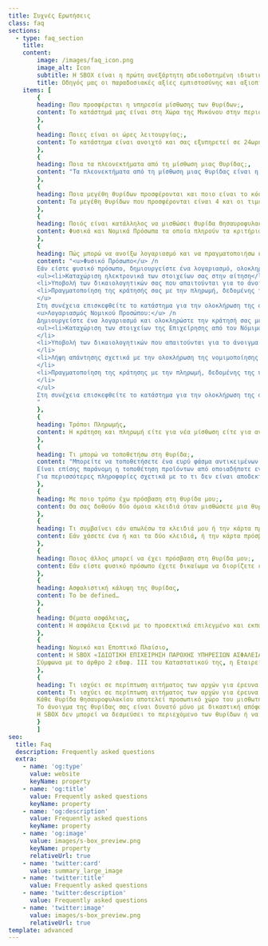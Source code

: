 ```yaml
---
title: Συχνές Ερωτήσεις
class: faq
sections:
  - type: faq_section
    title: 
    content:
        image: /images/faq_icon.png
        image_alt: Icon
        subtitle: Η SBOX είναι η πρώτη ανεξάρτητη αδειοδοτημένη ιδιωτική εταιρεία παροχής υπηρεσιών μίσθωσης Θυρίδων Θησαυροφυλακίου.
        title: Οδηγός μας οι παραδοσιακές αξίες εμπιστοσύνης και αξιοπιστίας.
    items: [
        {
        heading: Που προσφέρεται η υπηρεσία μίσθωσης των θυρίδων;,
        content: Το κατάστημά μας είναι στη Χώρα της Μυκόνου στην περιοχή Αργάσαινα. Είναι εύκολα προσβάσιμο και διαθέτει parking.
        },
        {
        heading: Ποιες είναι οι ώρες λειτουργίας;,
        content: Το κατάστημα είναι ανοιχτό και σας εξυπηρετεί σε 24ωρη βάση 7 ημέρες την εβδομάδα.
        },
        {
        heading: Ποια τα πλεονεκτήματα από τη μίσθωση μιας Θυρίδας;,
        content: "Τα πλεονεκτήματα από τη μίσθωση μιας θυρίδας είναι η δυνατότητα που σας προσφέρεται να φυλάσσετε σε ένα πλήρως ασφαλές μέρος και να έχετε αν πάσα στιγμή πρόσβαση σε όλα αυτά τα οποία έχουν αξία για εσάς: προσωπικά πολύτιμα αντικείμενα, πολύτιμα μέταλλα όπως χρυσός, έγγραφα, οικογενειακά κειμήλια, ακόμα και μετρητά."
        },
        {
        heading: Ποια μεγέθη θυρίδων προσφέρονται και ποιο είναι το κόστος;,
        content: Τα μεγέθη θυρίδων που προσφέρονται είναι 4 και οι τιμές αναλόγως της ζητούμενης μισθωτικής περιόδου περιγράφονται στον τιμοκατάλογο (Link) της Εταιρείας. Συμπληρωματικά καταβάλλεται ένα ποσό το οποίο αντιστοιχεί στην Εγγύηση και επιστρέφεται κατά τη λήξη της μίσθωσης. Το ποσό της Εγγύησης διασφαλίζει την ορθή τήρηση από τον μισθωτή των όρων που περιλαμβάνονται στους Γενικούς Όρους συναλλαγών (Link). 
        },
        {
        heading: Ποιός είναι κατάλληλος να μισθώσει Θυρίδα Θησαυροφυλακίου;,
        content: Φυσικά και Νομικά Πρόσωπα τα οποία πληρούν τα κριτήρια αποδοχής πελατών της SBOX, εφόσον  προσκομίσουν τα έγγραφα που απαιτούνται και αποδεχθούν τους Γενικούς Όρους Συναλλαγών (Link). 
        },
        {
        heading: Πώς μπορώ να ανοίξω λογαριασμό και να πραγματοποιήσω κράτηση;,
        content: "<u>Φυσικό Πρόσωπο</u> /n
        Εάν είστε φυσικό πρόσωπο, δημιουργείστε ένα λογαριασμό, ολοκληρώνοντας την κράτησή σας με 3 απλά βήματα.
        <ul><li>Καταχώριση ηλεκτρονικά των στοιχείων σας στην αίτηση</li>
        <li>Υποβολή των δικαιολογητικών σας που απαιτούνται για το άνοιγμα λογαριασμού Φ.Π. Τα δικαιολογητικά αυτά είναι: (Link)</li>
        <li>Πραγματοποίηση της κράτησής σας με την πληρωμή, δεδομένης της ύπαρξης διαθεσιμότητας.</li>
        </u>
        Στη συνέχεια επισκεφθείτε το κατάστημα για την ολοκλήρωση της σύμβασης και την παραλαβή των κλειδιών της θυρίδας σας και της κάρτας πρόσβασης./n
        <u>Λογαριασμός Νομικού Προσώπου:</u> /n
        Δημιουργείστε ένα λογαριασμό και ολοκληρώστε την κράτησή σας με απλά βήματα: /n
        <ul><li>Καταχώριση των στοιχείων της Επιχείρησης από τον Νόμιμο Εκπρόσωπό της στην αίτηση
        </li>
        <li>Υποβολή των δικαιολογητικών που απαιτούνται για το άνοιγμα λογαριασμού Ν.Π.
        </li>
        <li>Λήψη απάντησης σχετικά με την ολοκλήρωση της νομιμοποίησης της Επιχείρησης από την Εταιρείας μας και σχετικά με τα πρόσωπα που θα έχουν πρόσβαση στη θυρίδα για λογαριασμό του Ν.Π.
        </li>
        <li>Πραγματοποίηση της κράτησης με την πληρωμή, δεδομένης της ύπαρξης διαθεσιμότητας.
        </li>
        </ul>
        Στη συνέχεια επισκεφθείτε το κατάστημα για την ολοκλήρωση της σύμβασης και την παραλαβή των κλειδιών της θυρίδας και της κάρτας πρόσβασης.
        "
        },
        {
        heading: Τρόποι Πληρωμής,
        content: Η κράτηση και πληρωμή είτε για νέα μίσθωση είτε για ανανέωση μίσθωσης πραγματοποιούνται ηλεκτρονικά με χρήση μέσου πληρωμής στον ιστότοπο της Εταιρείας. Δεν γίνονται δεκτές πληρωμές σε μετρητά. Εάν διαθέτετε ήδη λογαριασμό, μπορείτε με είσοδο στο λογαριασμό σας και επιλογή τύπου θυρίδας και περιόδου μίσθωσης να  προχωρήσετε με μερικά κλικ στην ολοκλήρωση της συναλλαγής σας.
        },
        {
        heading: Τι μπορώ να τοποθετήσω στη θυρίδα;,
        content: "Μπορείτε να τοποθετήσετε ένα ευρύ φάσμα αντικειμένων. Δεν μπορείτε να τοποθετήσετε οτιδήποτε θεωρείται επικίνδυνο και παράνομο όπως όπλα, εκρηκτικά, χημικά, ναρκωτικά οποιουδήποτε είδους, εύφλεκτα αντικείμενα ή άλλα. /n
        Είναι επίσης παράνομη η τοποθέτηση προϊόντων από οποιαδήποτε εγκληματική πράξη ή οποιουδήποτε αντικειμένου ενδέχεται να χρησιμοποιηθεί για την ανάληψη εγκληματικής πράξης. /n
        Για περισσότερες πληροφορίες σχετικά με το τι δεν είναι αποδεκτό ως περιεχόμενο της θυρίδας, δείτε τους Γενικούς Όρους συναλλαγών (Link)."
        },
        {
        heading: Με ποιο τρόπο έχω πρόσβαση στη θυρίδα μου;,
        content: Θα σας δοθούν δύο όμοια κλειδιά όταν μισθώσετε μια θυρίδα ασφαλείας και μια κάρτα πρόσβασης στις εγκαταστάσεις της Εταιρείας. Με τη χρήση αυτών, καθώς και του εγγράφου ταυτοποίησής σας, μπορείτε να έχετε πρόσβαση στη θυρίδα σας. Ειδικότερα η κλειδαριά της θυρίδας ανοίγει με την ταυτόχρονη χρήση δύο κλειδιών, από τα οποία το ένα κατέχει ο Μισθωτής και το άλλο η Εταιρεία.
        },
        {
        heading: Τι συμβαίνει εάν απωλέσω τα κλειδιά μου ή την κάρτα πρόσβασης;,
        content: Εάν χάσετε ένα ή και τα δύο κλειδιά, ή την κάρτα πρόσβασης θα πρέπει να ενημερώσετε την Εταιρεία αμέσως, για να προβεί στις κατάλληλες ενέργειες όπως μπλοκάρισμα της θυρίδας, απενεργοποίηση της κάρτας κλπ. Στη συνέχεια καλείστε να παραστείτε στην αλλαγή κλειδαριάς της θυρίδας σας επιβαρυνόμενοι με το κόστος που προβλέπεται στην τιμολογιακή πολιτική ή να παραλάβετε τη νέα κάρτα πρόσβασης από το κατάστημα. 
        },
        {
        heading: Ποιος άλλος μπορεί να έχει πρόσβαση στη θυρίδα μου;,
        content: Εάν είστε φυσικό πρόσωπο έχετε δικαίωμα να διορίζετε έναν πληρεξούσιο ακολουθώντας τη σχετική διαδικασία της Εταιρείας, ο οποίος έχει πρόσβαση στη Θυρίδα κατά τον ίδιο τρόπο και με τους ίδιους όρους με εσάς και μπορείτε να κάνετε χρήση της θυρίδας ανεξάρτητα ή και μαζί.
        },
        {
        heading: Ασφαλιστική κάλυψη της θυρίδας,
        content: To be defined…
        },
        {
        heading: Θέματα ασφάλειας,
        content: Η ασφάλεια ξεκινά με το προσεκτικά επιλεγμένο και εκπαιδευμένο προσωπικό μας και τις διαδικασίες μας. Οι θυρίδες ασφαλείας μας πληρούν διεθνή πρότυπα ασφάλειας. Συναγερμοί, καλύπτουν την περίμετρο και κάθε μεμονωμένη θυρίδα ασφαλείας και επιπλέον υπάρχει 24ωρη φυσική φύλαξη. Τα συστήματα συναγερμού παρακολουθούνται 24 ώρες την ημέρα από διάφορα κέντρα παρακολούθησης που είναι άμεσα συνδεδεμένα με την αστυνομία.s
        },
        {
        heading: Νομικό και Εποπτικό Πλαίσιο,
        content: Η SBOX «ΙΔΙΩΤΙΚΗ ΕΠΙΧΕΙΡΗΣΗ ΠΑΡΟΧΗΣ ΥΠΗΡΕΣΙΩΝ ΑΣΦΑΛΕΙΑΣ ΜΟΝΟΠΡΟΣΩΠΗ Ι.Κ.Ε» και τον δ.τ. «SBOX», έχει λάβει  Άδεια Λειτουργίας Ιδιωτικής Επιχείρησης Παροχής Υπηρεσιών Ασφαλείας, από το Αρχηγείο της ΕΛ.ΑΣ. στις 2/10/2020, σύμφωνα με τα όσα ορίζονται στο άρθρο 1 παρ. 1 του Ν. 2518/97 όπως τροποποιήθηκε και συμπληρώθηκε με το Ν.3707/2008 (Α’-209). 
        Σύμφωνα με το άρθρο 2 εδαφ. ΙΙΙ του Καταστατικού της, η Εταιρεία σκοπεί στη παροχή υπηρεσιών μίσθωσης θυρίδων θησαυροφυλακίου προς φυσικά και νομικά πρόσωπα και οντότητες. Η παροχή της υπηρεσίας αυτής κατατάσσει την Εταιρεία στους Χρηματοπιστωτικούς Οργανισμούς σύμφωνα με το εδαφ. Κ) (ιθ) του σημείου 3 του άρθρου 3 του ν. 4557/2018, όπως εκάστοτε ισχύει. Με αυτό τον τρόπο η Εταιρεία καθίσταται Υπόχρεο Πρόσωπο υποκείμενο στις διατάξεις του ν. 4557/2018, όπως εκάστοτε ισχύει, που αφορούν την πρόληψη - καταστολή της νομιμοποίησης εσόδων από εγκληματικές δραστηριότητες. Ως Υπόχρεο Πρόσωπο του νόμου αυτού τελεί υπό την εποπτική αρμοδιότητα της Τράπεζας της Ελλάδος αναφορικά με την τήρηση των προβλεπόμενων στα άρθρα 5 και 6 του Ν. 4557/2018, όπως εκάστοτε ισχύει. 
        },
        {
        heading: Τι ισχύει σε περίπτωση αιτήματος των αρχών για έρευνα στη θυρίδα μου,
        content: Τι ισχύει σε περίπτωση αιτήματος των αρχών για έρευνα στη θυρίδα μου
        Κάθε θυρίδα θησαυροφυλακίου αποτελεί προσωπικό χώρο του μισθωτή της και είναι απαραβίαστη τόσο από την SBOX, όσο και από κάθε τρίτο και  προστατεύεται σύμφωνα με τους  όρους και τις προϋποθέσεις των Γενικών Όρων Συναλλαγών.  
        Το άνοιγμα της θυρίδας σας είναι δυνατό μόνο με δικαστική απόφαση ή εισαγγελική εντολή και οποιοδήποτε περιουσιακό στοιχείο μπορεί να κατασχεθεί σε περίπτωση που διαπιστωθεί έκνομη δραστηριότητα ή οφειλές προς το Δημόσιο. Η πρόσβαση γίνεται μόνο σε περιπτώσεις φοροδιαφυγής ή όταν υπάρχουν κατηγορίες για κακουργηματικές πράξεις. 
        Η SBOX δεν μπορεί να δεσμεύσει το περιεχόμενο των θυρίδων ή να απαγορεύσει το άνοιγμά τους από το μισθωτή, παρά μόνο σε περιπτώσεις εκτέλεσης αποφάσεων της δικαιοσύνης, ή άλλων αρχών, σύμφωνα με τις εκάστοτε ισχύουσες νομοθετικές διατάξεις
        }
        ]
seo:
  title: Faq
  description: Frequently asked questions
  extra:
    - name: 'og:type'
      value: website
      keyName: property
    - name: 'og:title'
      value: Frequently asked questions
      keyName: property
    - name: 'og:description'
      value: Frequently asked questions
      keyName: property
    - name: 'og:image'
      value: images/s-box_preview.png
      keyName: property
      relativeUrl: true
    - name: 'twitter:card'
      value: summary_large_image
    - name: 'twitter:title'
      value: Frequently asked questions
    - name: 'twitter:description'
      value: Frequently asked questions
    - name: 'twitter:image'
      value: images/s-box_preview.png
      relativeUrl: true
template: advanced
---
```

